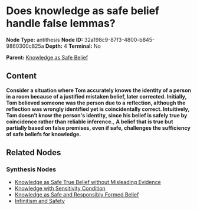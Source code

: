 # Does knowledge as safe belief handle false lemmas?

**Node Type:** antithesis
**Node ID:** 32a198c9-87f3-4800-b845-9860300c825a
**Depth:** 4
**Terminal:** No

**Parent:** [Knowledge as Safe Belief](knowledge-as-safe-belief-synthesis-d67bc335-3ba1-4bc1-b406-c63cbe6ec841.md)

## Content

**Consider a situation where Tom accurately knows the identity of a person in a room because of a justified mistaken belief, later corrected. Initially, Tom believed someone was the person due to a reflection, although the reflection was wrongly identified yet is coincidentally correct. Intuitively, Tom doesn’t know the person's identity, since his belief is safely true by coincidence rather than reliable inference.**, **A belief that is true but partially based on false premises, even if safe, challenges the sufficiency of safe beliefs for knowledge.**

## Related Nodes

### Synthesis Nodes

- [Knowledge as Safe True Belief without Misleading Evidence](knowledge-as-safe-true-belief-without-misleading-evidence-synthesis-fcde4ba8-fa3e-4f1a-b5fb-2ad86adb6bd5.md)
- [Knowledge with Sensitivity Condition](knowledge-with-sensitivity-condition-synthesis-042132c1-87c0-44e8-8a10-b03ce5f37ea7.md)
- [Knowledge as Safe and Responsibly Formed Belief](knowledge-as-safe-and-responsibly-formed-belief-synthesis-1ba3a19a-3253-46df-a0cc-de6d97d6a9b8.md)
- [Infinitism and Safety](infinitism-and-safety-synthesis-2ad1e05b-6bc6-469f-9611-4c2abaae1dc1.md)
